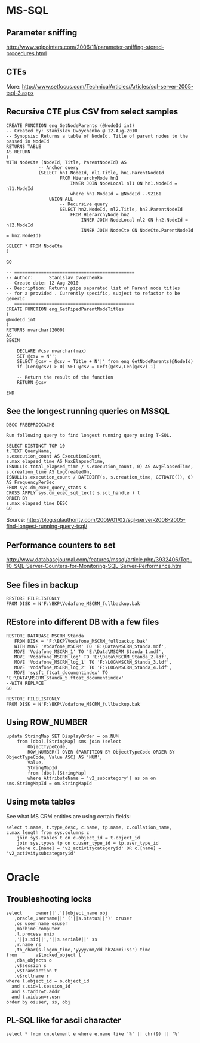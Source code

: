 # MS-SQL #
## Parameter sniffing ##

http://www.sqlpointers.com/2006/11/parameter-sniffing-stored-procedures.html

## CTEs ##

More: http://www.setfocus.com/TechnicalArticles/Articles/sql-server-2005-tsql-3.aspx

## Recursive CTE plus CSV from select samples ##
```
CREATE FUNCTION eng_GetNodeParents (@NodeId int)
-- Created by: Stanislav Dvoychenko @ 12-Aug-2010
-- Synopsis: Returns a table of NodeId, Title of parent nodes to the passed in NodeId
RETURNS TABLE
AS RETURN
(
WITH NodeCte (NodeId, Title, ParentNodeId) AS 
            -- Anchor query
            (SELECT hn1.NodeId, nl1.Title, hn1.ParentNodeId 
                    FROM HierarchyNode hn1 
						INNER JOIN NodeLocal nl1 ON hn1.NodeId = nl1.NodeId
						where hn1.NodeId = @NodeId --92161
                UNION ALL
                    -- Recursive query
                    SELECT hn2.NodeId, nl2.Title, hn2.ParentNodeId 
						FROM HierarchyNode hn2
							INNER JOIN NodeLocal nl2 ON hn2.NodeId = nl2.NodeId
                            INNER JOIN NodeCte ON NodeCte.ParentNodeId = hn2.NodeId)         

SELECT * FROM NodeCte
)

GO

-- =============================================
-- Author:		Stanislav Dvoychenko
-- Create date: 12-Aug-2010
-- Description:	Returns pipe separated list of Parent node titles
-- for a provided . Currently specific, subject to refactor to be generic
-- =============================================
CREATE FUNCTION eng_GetPipedParentNodeTitles
(
@NodeId int
)
RETURNS nvarchar(2000)
AS
BEGIN

	DECLARE @csv nvarchar(max)
	SET @csv = N'';
	SELECT @csv = @csv + Title + N'|' from eng_GetNodeParents(@NodeId)
	if (Len(@csv) > 0) SET @csv = Left(@csv,Len(@csv)-1)

	-- Return the result of the function
	RETURN @csv

END

```

## See the longest running queries on MSSQL ##
```
DBCC FREEPROCCACHE

Run following query to find longest running query using T-SQL.

SELECT DISTINCT TOP 10
t.TEXT QueryName,
s.execution_count AS ExecutionCount,
s.max_elapsed_time AS MaxElapsedTime,
ISNULL(s.total_elapsed_time / s.execution_count, 0) AS AvgElapsedTime,
s.creation_time AS LogCreatedOn,
ISNULL(s.execution_count / DATEDIFF(s, s.creation_time, GETDATE()), 0) AS FrequencyPerSec
FROM sys.dm_exec_query_stats s
CROSS APPLY sys.dm_exec_sql_text( s.sql_handle ) t
ORDER BY
s.max_elapsed_time DESC
GO
```

Source: http://blog.sqlauthority.com/2009/01/02/sql-server-2008-2005-find-longest-running-query-tsql/

## Performance counters to set ##

http://www.databasejournal.com/features/mssql/article.php/3932406/Top-10-SQL-Server-Counters-for-Monitoring-SQL-Server-Performance.htm

## See files in backup ##

```
RESTORE FILELISTONLY
FROM DISK = N'F:\BKP\Vodafone_MSCRM_fullbackup.bak'
```

## REstore into different DB with a few files ##
```
RESTORE DATABASE MSCRM_Standa 
   FROM DISK = 'F:\BKP\Vodafone_MSCRM_fullbackup.bak'
   WITH MOVE 'Vodafone_MSCRM' TO 'E:\Data\MSCRM_Standa.mdf',
   MOVE 'Vodafone_MSCRM_1' TO 'E:\Data\MSCRM_Standa_1.ndf',
   MOVE 'Vodafone_MSCRM_log' TO 'E:\Data\MSCRM_Standa_2.ldf',
   MOVE 'Vodafone_MSCRM_log_1' TO 'F:\LOG\MSCRM_Standa_3.ldf',
   MOVE 'Vodafone_MSCRM_log_2' TO 'F:\LOG\MSCRM_Standa_4.ldf',
   MOVE 'sysft_ftcat_documentindex' TO 'E:\DATA\MSCRM_Standa_5.ftcat_documentindex'
--WITH REPLACE
GO

RESTORE FILELISTONLY
FROM DISK = N'F:\BKP\Vodafone_MSCRM_fullbackup.bak'
```

## Using ROW\_NUMBER ##

```
update StringMap SET DisplayOrder = om.NUM
	from [dbo].[StringMap] sms join (select 
		ObjectTypeCode,
		ROW_NUMBER() OVER (PARTITION BY ObjectTypeCode ORDER BY ObjectTypeCode, Value ASC) AS 'NUM',  
		Value,
		StringMapId
		from [dbo].[StringMap]
		where AttributeName = 'v2_subcategory') as om on sms.StringMapId = om.StringMapId
```

## Using meta tables ##

See what MS CRM entities are using certain fields:

```
select t.name, t.type_desc, c.name, tp.name, c.collation_name, c.max_length from sys.columns c 
	join sys.tables t on c.object_id = t.object_id 
	join sys.types tp on c.user_type_id = tp.user_type_id
	where c.[name] = 'v2_activitycategoryid' OR c.[name] = 'v2_activitysubcategoryid'  
```

# Oracle #

## Troubleshooting locks ##

```
select     owner||'.'||object_name obj
   ,oracle_username||' ('||s.status||')' oruser
   ,os_user_name osuser
   ,machine computer
   ,l.process unix
   ,'||s.sid||','||s.serial#||' ss
   ,r.name rs
   ,to_char(s.logon_time,'yyyy/mm/dd hh24:mi:ss') time
from       v$locked_object l
   ,dba_objects o
   ,v$session s
   ,v$transaction t
   ,v$rollname r
where l.object_id = o.object_id
  and s.sid=l.session_id
  and s.taddr=t.addr
  and t.xidusn=r.usn
order by osuser, ss, obj
```

## PL-SQL like for ascii character ##

```
select * from cm.element e where e.name like '%' || chr(9) || '%'
```